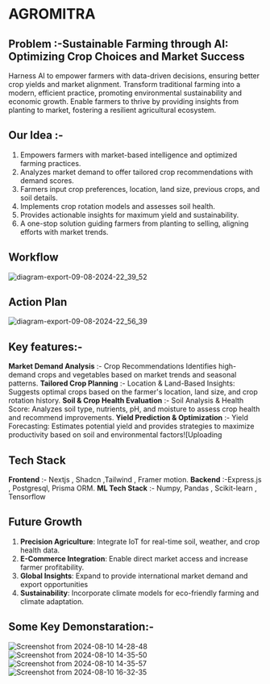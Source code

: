 # AGROMITRA
## Problem :-Sustainable Farming through AI: Optimizing Crop Choices and Market Success
Harness AI to empower farmers with data-driven decisions, ensuring better crop yields and market alignment.  Transform traditional farming into a modern, efficient practice, promoting environmental sustainability and economic growth.  Enable farmers to thrive by providing insights from planting to market, fostering a resilient agricultural ecosystem.
## Our Idea :-
1. Empowers farmers with market-based intelligence and optimized farming practices.
2. Analyzes market demand to offer tailored crop recommendations with demand scores.
3. Farmers input crop preferences, location, land size, previous crops, and soil details.
4. Implements crop rotation models and assesses soil health.
5. Provides actionable insights for maximum yield and sustainability.
6. A one-stop solution guiding farmers from planting to selling, aligning efforts with market trends.

## Workflow
![diagram-export-09-08-2024-22_39_52](https://github.com/user-attachments/assets/517f2722-bf4a-47c6-85d1-b6aba5e342e3)



## Action Plan
![diagram-export-09-08-2024-22_56_39](https://github.com/user-attachments/assets/1eb7aa24-55e1-473c-ba99-dd7c25d1ad72)
## Key features:-
**Market Demand Analysis** :- Crop Recommendations Identifies high-demand crops and vegetables based on market trends and seasonal patterns.
**Tailored Crop Planning** :- Location & Land-Based Insights: Suggests optimal crops based on the farmer's location, land size, and crop rotation history.
**Soil & Crop Health Evaluation** :- Soil Analysis & Health Score: Analyzes soil type, nutrients, pH, and moisture to assess crop health and recommend improvements.
**Yield Prediction & Optimization** :- Yield Forecasting: Estimates potential yield and provides strategies to maximize productivity based on soil and environmental factors![Uploading 

## Tech Stack
**Frontend** :- Nextjs , Shadcn ,Tailwind , Framer motion.
**Backend** :-Express.js , Postgresql, Prisma ORM.
**ML Tech Stack** :- Numpy, Pandas , Scikit-learn , Tensorflow

## Future Growth
1. **Precision Agriculture**: Integrate IoT for real-time soil, weather, and crop health data.
2. **E-Commerce Integration**: Enable direct market access and increase farmer profitability.
3. **Global Insights**: Expand to provide international market demand and export opportunities
4. **Sustainability**: Incorporate climate models for eco-friendly farming and climate adaptation.

## Some Key Demonstaration:-
![Screenshot from 2024-08-10 14-28-48](https://github.com/user-attachments/assets/81dcb8c2-5c60-4f89-bf6c-edf565beee31)
![Screenshot from 2024-08-10 14-35-50](https://github.com/user-attachments/assets/5fb89947-3f66-4734-ba88-d4c99250d8b8)
![Screenshot from 2024-08-10 14-35-57](https://github.com/user-attachments/assets/c0b4ee6d-36e5-4d73-aba3-4d477deca90d)
![Screenshot from 2024-08-10 16-32-35](https://github.com/user-attachments/assets/4c326edd-4b4d-47c2-8efc-d27966fc3d99)


















